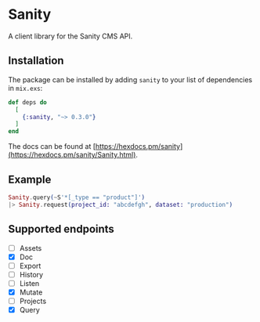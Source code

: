 # Sanity

A client library for the Sanity CMS API.

## Installation

The package can be installed by adding `sanity` to your list of dependencies in `mix.exs`:

```elixir
def deps do
  [
    {:sanity, "~> 0.3.0"}
  ]
end
```

The docs can be found at [https://hexdocs.pm/sanity](https://hexdocs.pm/sanity/Sanity.html).

## Example

```elixir
Sanity.query(~S'*[_type == "product"]')
|> Sanity.request(project_id: "abcdefgh", dataset: "production")
```

## Supported endpoints

- [ ] Assets
- [x] Doc
- [ ] Export
- [ ] History
- [ ] Listen
- [x] Mutate
- [ ] Projects
- [x] Query
